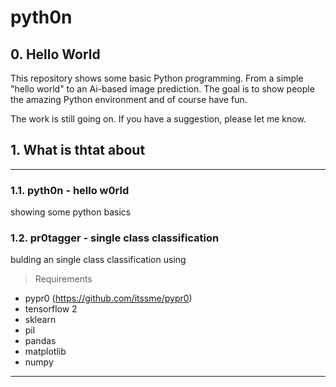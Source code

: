 # pyth0n

## 0. Hello World
This repository shows some basic Python programming. From a simple "hello world" to an Ai-based image prediction. The goal is to show people the amazing Python environment and of course have fun.

The work is still going on. If you have a suggestion, please let me know.

## 1. What is thtat about
---
### 1.1. pyth0n - hello w0rld
showing some python basics 

### 1.2. pr0tagger - single class classification
bulding an single class classification using 
> Requirements
- pypr0 (https://github.com/itssme/pypr0)
- tensorflow 2
- sklearn
- pil
- pandas 
- matplotlib
- numpy

---

